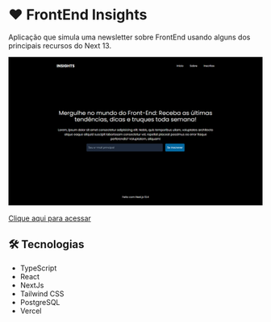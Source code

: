 # ❤ FrontEnd Insights

Aplicação que simula uma newsletter sobre FrontEnd usando alguns dos principais recursos do Next 13.

![preview](./.github/preview.png)

[Clique aqui para acessar](https://front-end-insights.vercel.app/)

## 🛠 Tecnologias

- TypeScript
- React
- NextJs
- Tailwind CSS
- PostgreSQL
- Vercel